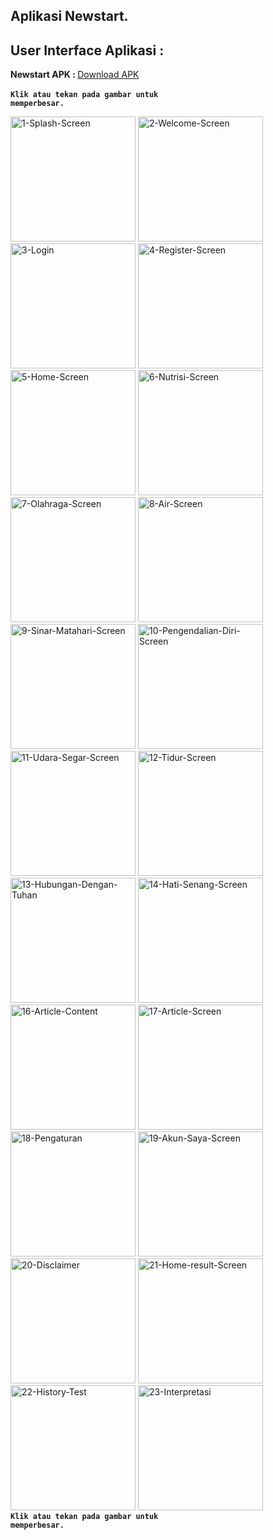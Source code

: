 ## Aplikasi Newstart.
## User Interface Aplikasi :

<strong>Newstart APK : </strong><a href="https://www.mediafire.com/file/9mu27469elh9tev/Newstart.apk/file" target="_blank">Download APK</a>
</br></br>
<strong><code>Klik atau tekan pada gambar untuk memperbesar.</code></strong></br>

<a href="https://ibb.co/9tQ1pzQ"><img src="https://i.ibb.co/RyRsgZR/1-Splash-Screen.png" alt="1-Splash-Screen" border="0" width="200"></a>
<a href="https://ibb.co/VWRGW8D"><img src="https://i.ibb.co/svn4vrQ/2-Welcome-Screen.png" alt="2-Welcome-Screen" border="0" width="200"></a>
<a href="https://ibb.co/KmjQtpD"><img src="https://i.ibb.co/JCRbYwq/3-Login.png" alt="3-Login" border="0" width="200"></a>
<a href="https://ibb.co/zPWVxB3"><img src="https://i.ibb.co/WBNv5Mr/4-Register-Screen.png" alt="4-Register-Screen" border="0" width="200"></a>
<a href="https://ibb.co/b2TcqCJ"><img src="https://i.ibb.co/yYtHGZS/5-Home-Screen.png" alt="5-Home-Screen" border="0" width="200"></a>
<a href="https://ibb.co/phcJ63w"><img src="https://i.ibb.co/CPghpn8/6-Nutrisi-Screen.png" alt="6-Nutrisi-Screen" border="0" width="200"></a>
<a href="https://ibb.co/GfDBh55"><img src="https://i.ibb.co/gb8HnRR/7-Olahraga-Screen.png" alt="7-Olahraga-Screen" border="0" width="200"></a>
<a href="https://ibb.co/kgx4BdL"><img src="https://i.ibb.co/HDVt4Jc/8-Air-Screen.png" alt="8-Air-Screen" border="0" width="200"></a>
<a href="https://ibb.co/k1VH9Ts"><img src="https://i.ibb.co/SrDsdg4/9-Sinar-Matahari-Screen.png" alt="9-Sinar-Matahari-Screen" border="0" width="200"></a>
<a href="https://ibb.co/PNSh0Jz"><img src="https://i.ibb.co/KX1qSBz/10-Pengendalian-Diri-Screen.png" alt="10-Pengendalian-Diri-Screen" border="0" width="200"></a>
<a href="https://ibb.co/SV7QLFW"><img src="https://i.ibb.co/9y3wMQz/11-Udara-Segar-Screen.png" alt="11-Udara-Segar-Screen" border="0" width="200"></a>
<a href="https://ibb.co/bH99kMQ"><img src="https://i.ibb.co/k3CCts5/12-Tidur-Screen.png" alt="12-Tidur-Screen" border="0" width="200"></a>
<a href="https://ibb.co/d6gvCJp"><img src="https://i.ibb.co/tcX6jP2/13-Hubungan-Dengan-Tuhan.png" alt="13-Hubungan-Dengan-Tuhan" border="0" width="200"></a>
<a href="https://ibb.co/4M6vNBC"><img src="https://i.ibb.co/VD7nBXb/14-Hati-Senang-Screen.png" alt="14-Hati-Senang-Screen" border="0" width="200"></a>
<a href="https://ibb.co/VqzsHML"><img src="https://i.ibb.co/wzPfJpd/16-Article-Content.png" alt="16-Article-Content" border="0" width="200"></a>
<a href="https://ibb.co/sVMqY7f"><img src="https://i.ibb.co/5RfLHZ0/17-Article-Screen.png" alt="17-Article-Screen" border="0" width="200"></a>
<a href="https://ibb.co/7SbDcmq"><img src="https://i.ibb.co/6yNShCk/18-Pengaturan.png" alt="18-Pengaturan" border="0" width="200"></a>
<a href="https://ibb.co/0DP1qbm"><img src="https://i.ibb.co/4mBCWrK/19-Akun-Saya-Screen.png" alt="19-Akun-Saya-Screen" border="0" width="200"></a>
<a href="https://ibb.co/d6rqQQP"><img src="https://i.ibb.co/P4Nn55c/20-Disclaimer.png" alt="20-Disclaimer" border="0" width="200"></a>
<a href="https://ibb.co/jZxh0ZR"><img src="https://i.ibb.co/BK7LWKN/21-Home-result-Screen.png" alt="21-Home-result-Screen" border="0" width="200"></a>
<a href="https://ibb.co/GPQTkJQ"><img src="https://i.ibb.co/88gc2Bg/22-History-Test.png" alt="22-History-Test" border="0" width="200"></a>
<a href="https://ibb.co/rdMrTMd"><img src="https://i.ibb.co/Z2KDtK2/23-Interpretasi.png" alt="23-Interpretasi" border="0" width="200"></a>
</br>
<strong><code>Klik atau tekan pada gambar untuk memperbesar.</code></strong>
